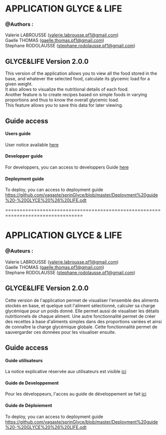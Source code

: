 # APPLICATION GLYCE & LIFE

### @Authors : 
Valerie LABROUSSE (valerie.labrousse.pf1@gmail.com)    
Gaelle THOMAS (gaelle.thomas.pf1@gmail.com)    
Stephane RODOLAUSSE (stephane.rodolausse.pf1@gmail.com)    

## GLYCE&LIFE Version 2.0.0

This version of the application allows you to view all the food stored in the base, and whatever the selected food, calculate its glycemic load for a given weight.    
It also allows to visualize the nutritional details of each food.    
Another feature is to create recipes based on simple foods in varying proportions and thus to know the overall glycemic load.    
This feature allows you to save this data for later viewing.


## Guide access

#### Users guide
User notice available [here](https://github.com/vagaste/sprinGlyce/blob/master/USER_GUIDE.MD)

#### Developper guide
For developpers, you can access to developpers Guide [here](https://github.com/vagaste/sprinGlyce/blob/master/Developper_Guide.MD)

#### Deployment guide
To deploy, you can access to deployment guide    
https://github.com/vagaste/sprinGlyce/blob/master/Deployment%20guide%20-%20GLYCE%20%26%20LIFE.odt


=================================================================================

# APPLICATION GLYCE & LIFE

### @Auteurs : 
Valerie LABROUSSE (valerie.labrousse.pf1@gmail.com)    
Gaelle THOMAS (gaelle.thomas.pf1@gmail.com)    
Stephane RODOLAUSSE (stephane.rodolausse.pf1@gmail.com)    

## GLYCE&LIFE Version 2.0.0

Cette version de l'application permet de visualiser l'ensemble des aliments stockés en base, et quelque soit l'aliment sélectionné, calculer sa charge glycémique pour un poids donné.
Elle permet aussi de visualiser les détails nutritionnels de chaque aliment.
Une autre fonctionnalité permet de créer des recettes à base d'aliments simples dans des proportions variées et ainsi de connaître la charge glycémique globale.
Cette fonctionnalité permet de sauvergarder ces données pour les visualiser ensuite.

## Guide access

#### Guide utilisateurs
La notice explicative réservée aux utilisateurs est visible [ici](https://github.com/vagaste/sprinGlyce/blob/master/USER_GUIDE.MD)

#### Guide de Developpement 
Pour les développeurs, l'acces au guide de développement se fait [ici](https://github.com/vagaste/sprinGlyce/blob/master/Developper_Guide.MD)

#### Guide de Déploiement
To deploy, you can access to deployment guide    
https://github.com/vagaste/sprinGlyce/blob/master/Deployment%20guide%20-%20GLYCE%20%26%20LIFE.odt
